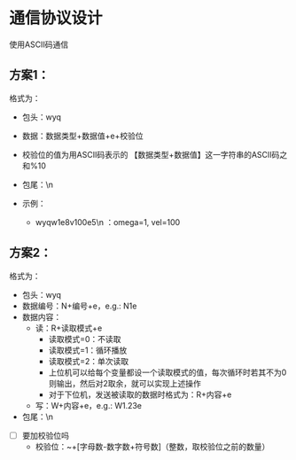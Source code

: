 # 通信协议设计

使用ASCII码通信

## 方案1：

格式为：

- 包头：wyq

- 数据：数据类型+数据值+e+校验位

- 校验位的值为用ASCII码表示的 【数据类型+数据值】这一字符串的ASCII码之和%10

- 包尾：\n

- 示例：
  - wyqw1e8v100e5\n    ：omega=1, vel=100

## 方案2：

格式为：

- 包头：wyq
- 数据编号：N+编号+e，e.g.: N1e
- 数据内容：
  - 读：R+读取模式+e
    - 读取模式=0：不读取
    - 读取模式=1：循环播放
    - 读取模式=2：单次读取
    - 上位机可以给每个变量都设一个读取模式的值，每次循环时若其不为0则输出，然后对2取余，就可以实现上述操作
    - 对于下位机，发送被读取的数据时格式为：R+内容+e
  - 写：W+内容+e，e.g.: W1.23e
- 包尾：\n

- [ ] 要加校验位吗
  - 校验位：~+[字母数-数字数+符号数]（整数，取校验位之前的数量）